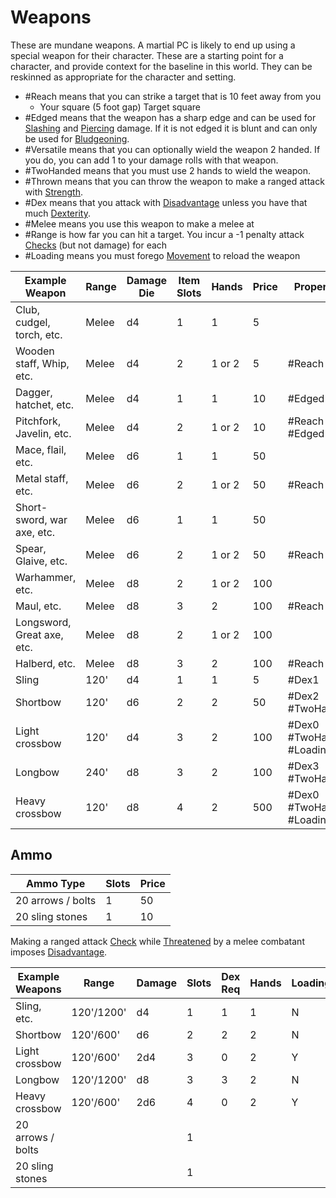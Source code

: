 # Weapons

These are mundane weapons. A martial PC is likely to end up using a special weapon for their character. These are a starting point for a character, and provide context for the baseline in this world. They can be reskinned as appropriate for the character and setting.

- #Reach means that you can strike a target that is 10 feet away from you 
	- Your square (5 foot gap) Target square
- #Edged means that the weapon has a sharp edge and can be used for [Slashing](../../Damage%20Types/Slashing.md) and [Piercing](../../Damage%20Types/Piercing.md) damage. If it is not edged it is blunt and can only be used for [Bludgeoning](../../Damage%20Types/Bludgeoning.md). 
- #Versatile means that you can optionally wield the weapon 2 handed. If you do, you can add 1 to your damage rolls with that weapon.
- #TwoHanded means that you must use 2 hands to wield the weapon.
- #Thrown means that you can throw the weapon to make a ranged attack with [Strength](../../Player%20Character%20Components/Chosen%20Statistics/Strength.md).
- #Dex means that you attack with [Disadvantage](../../Dice%20Rolls/Disadvantage.md) unless you have that much [Dexterity](../../Player%20Character%20Components/Chosen%20Statistics/Dexterity.md).
- #Melee means you use this weapon to make a melee at 
- #Range is how far you can hit a target. You incur a -1 penalty attack [Checks](../../Game%20Structure/Check.md) (but not damage) for each 
- #Loading means you must forego [Movement](../../Game%20Structure/Movement.md) to reload the weapon

| Example Weapon             | Range | Damage Die | Item Slots | Hands  | Price | Properties                |
| -------------------------- | ----- | ---------- | ---------- | ------ | ----- | ------------------------- |
| Club, cudgel, torch, etc.  | Melee | d4         | 1          | 1      | 5     |                           |
| Wooden staff, Whip, etc.   | Melee | d4         | 2          | 1 or 2 | 5     | #Reach                    |
| Dagger, hatchet, etc.      | Melee | d4         | 1          | 1      | 10    | #Edged                    |
| Pitchfork, Javelin, etc.   | Melee | d4         | 2          | 1 or 2 | 10    | #Reach #Edged             |
| Mace, flail, etc.          | Melee | d6         | 1          | 1      | 50    |                           |
| Metal staff, etc.          | Melee | d6         | 2          | 1 or 2 | 50    | #Reach                    |
| Short-sword, war axe, etc. | Melee | d6         | 1          | 1      | 50    |                           |
| Spear, Glaive, etc.        | Melee | d6         | 2          | 1 or 2 | 50    | #Reach                    |
| Warhammer, etc.            | Melee | d8         | 2          | 1 or 2 | 100   |                           |
| Maul, etc.                 | Melee | d8         | 3          | 2      | 100   | #Reach                    |
| Longsword, Great axe, etc. | Melee | d8         | 2          | 1 or 2 | 100   |                           |
| Halberd, etc.              | Melee | d8         | 3          | 2      | 100   | #Reach                    |
| Sling                      | 120'  | d4         | 1          | 1      | 5     | #Dex1                     |
| Shortbow                   | 120'  | d6         | 2          | 2      | 50    | #Dex2 #TwoHanded          |
| Light crossbow             | 120'  | d4         | 3          | 2      | 100   | #Dex0 #TwoHanded #Loading |
| Longbow                    | 240'  | d8         | 3          | 2      | 100   | #Dex3 #TwoHanded          |
| Heavy crossbow             | 120'  | d8         | 4          | 2      | 500   | #Dex0 #TwoHanded #Loading |
## Ammo

| Ammo Type         | Slots | Price |
| ----------------- | ----- | ----- |
| 20 arrows / bolts | 1     | 50    |
| 20 sling stones   | 1     | 10    |

Making a ranged attack [Check](../../Game%20Structure/Check.md) while [Threatened](../../Conditions/Threatened.md) by a melee combatant imposes [Disadvantage](../../Dice%20Rolls/Disadvantage.md).



| Example Weapons   | Range      | Damage | Slots | Dex Req | Hands | Loading | Price |
| ----------------- | ---------- | ------ | ----- | ------- | ----- | ------- | ----- |
| Sling, etc.       | 120'/1200' | d4     | 1     | 1       | 1     | N       | 5     |
| Shortbow          | 120'/600'  | d6     | 2     | 2       | 2     | N       | 50    |
| Light crossbow    | 120'/600'  | 2d4    | 3     | 0       | 2     | Y       | 100   |
| Longbow           | 120'/1200' | d8     | 3     | 3       | 2     | N       | 100   |
| Heavy crossbow    | 120'/600'  | 2d6    | 4     | 0       | 2     | Y       | 500   |
| 20 arrows / bolts |            |        | 1     |         |       |         | 50    |
| 20 sling stones   |            |        | 1     |         |       |         | 10    |
